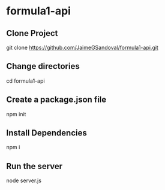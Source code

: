 # formula1-api

## Clone Project

git clone https://github.com/JaimeGSandoval/formula1-api.git

## Change directories
cd formula1-api

## Create a package.json file
npm init

## Install Dependencies
npm i

## Run the server
node server.js
